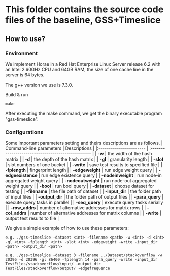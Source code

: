 # This folder contains the source code files of the baseline, GSS+Timeslice

## How to use?
### Environment
We implement Horae in a Red Hat Enterprise Linux Server release 6.2 with an Intel 2.60GHz CPU and 64GB RAM, the size of one cache line in the server is 64 bytes. 

The g++ version we use is 7.3.0.

Build & run

```txt
make
```
After executing the make command, we get the binary executable program "gss-timeslice".

### Configurations
Some important parameters setting and theirs descriptions are as follows.
| Command-line parameters | Descriptions                                       |
|:----------------------- | :------------------------------------------------- |
| **-w**                  | the width of the hash matrix                       |
| **-d**                  | the depth of the hash matrix                       |
| **-gl**                 | granularity length                                 |
| **-slot**               | slot numbers of one bucket                         |
| **-write**              | save test results to specified file                |
| **-fplength**           | fingerprint length                                 | 
| **-edgeweight**         | run edge weight query                              |
| **-edgeexistence**      | run edge existence query                           |
| **-nodeinweight**       | run node-in aggregated weight query                |
| **-nodeoutweight**      | run node-out aggregated weight query               |
| **-bool**               | run bool query                                     |
| **-dataset**            | choose dataset for testing                         |
| **-filename**           | the file path of dataset                           |
| **-input_dir**          | the folder path of input files                     |
| **-output_dir**         | the folder path of output files                    |
| **-para_query**         | execute query tasks in parallel                    |
| **-seq_query**          | execute query tasks serially                       |
| **-row_addrs**          | number of alternative addresses for matrix rows    |
| **-col_addrs**          | number of alternative addresses for matrix columns |
| **-write**              | output test results to file                        |


We give a simple example of how to use these parameters:
``` code
e.g. ./gss-timeslice -dataset <int> -filename <path> -w <int> -d <int> -gl <int> -fplength <int> -slot <int> -edgeweight -write -input_dir <path> -output_dir <path>

e.g. ./gss-timeslice -dataset 3 -filename ../Dataset/stackoverflow -w 20396 -d 20396 -gl 86400 -fplength 14 -para_query -write -input_dir TestFiles/stackoverflow/input/ -output_dir TestFiles/stackoverflow/output/ -edgefrequence 
```